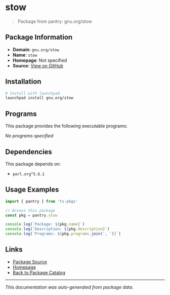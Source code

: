 # stow

> Package from pantry: gnu.org/stow

## Package Information

- **Domain**: `gnu.org/stow`
- **Name**: `stow`
- **Homepage**: Not specified
- **Source**: [View on GitHub](https://github.com/pkgxdev/pantry/tree/main/projects/gnu.org/stow/package.yml)

## Installation

```bash
# Install with launchpad
launchpad install gnu.org/stow
```

## Programs

This package provides the following executable programs:

*No programs specified*

## Dependencies

This package depends on:

- `perl.org^5.6.1`

## Usage Examples

```typescript
import { pantry } from 'ts-pkgx'

// Access this package
const pkg = pantry.stow

console.log(`Package: ${pkg.name}`)
console.log(`Description: ${pkg.description}`)
console.log(`Programs: ${pkg.programs.join(', ')}`)
```

## Links

- [Package Source](https://github.com/pkgxdev/pantry/tree/main/projects/gnu.org/stow/package.yml)
- [Homepage](#)
- [Back to Package Catalog](../../../package-catalog.md)

---

*This documentation was auto-generated from package data.*
